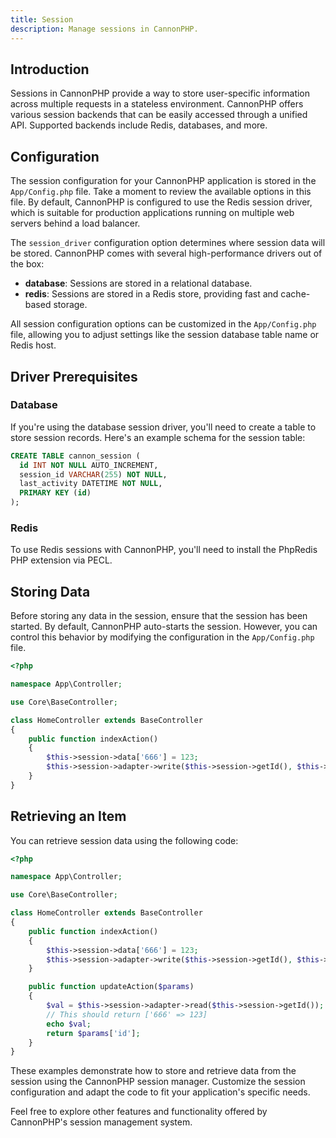 ```yaml
---
title: Session
description: Manage sessions in CannonPHP.
---
```


## Introduction

Sessions in CannonPHP provide a way to store user-specific information across multiple requests in a stateless environment. CannonPHP offers various session backends that can be easily accessed through a unified API. Supported backends include Redis, databases, and more.

## Configuration

The session configuration for your CannonPHP application is stored in the `App/Config.php` file. Take a moment to review the available options in this file. By default, CannonPHP is configured to use the Redis session driver, which is suitable for production applications running on multiple web servers behind a load balancer.

The `session_driver` configuration option determines where session data will be stored. CannonPHP comes with several high-performance drivers out of the box:

- **database**: Sessions are stored in a relational database.
- **redis**: Sessions are stored in a Redis store, providing fast and cache-based storage.

All session configuration options can be customized in the `App/Config.php` file, allowing you to adjust settings like the session database table name or Redis host.

## Driver Prerequisites

### Database

If you're using the database session driver, you'll need to create a table to store session records. Here's an example schema for the session table:

```sql
CREATE TABLE cannon_session (
  id INT NOT NULL AUTO_INCREMENT,
  session_id VARCHAR(255) NOT NULL,
  last_activity DATETIME NOT NULL,
  PRIMARY KEY (id)
);
```

### Redis

To use Redis sessions with CannonPHP, you'll need to install the PhpRedis PHP extension via PECL.

## Storing Data

Before storing any data in the session, ensure that the session has been started. By default, CannonPHP auto-starts the session. However, you can control this behavior by modifying the configuration in the `App/Config.php` file.

```php
<?php

namespace App\Controller;

use Core\BaseController;

class HomeController extends BaseController
{
    public function indexAction()
    {
        $this->session->data['666'] = 123;
        $this->session->adapter->write($this->session->getId(), $this->session->data);
    }
}
```

## Retrieving an Item

You can retrieve session data using the following code:

```php
<?php

namespace App\Controller;

use Core\BaseController;

class HomeController extends BaseController
{
    public function indexAction()
    {
        $this->session->data['666'] = 123;
        $this->session->adapter->write($this->session->getId(), $this->session->data);
    }

    public function updateAction($params)
    {
        $val = $this->session->adapter->read($this->session->getId());
        // This should return ['666' => 123]
        echo $val;
        return $params['id'];
    }
}
```

These examples demonstrate how to store and retrieve data from the session using the CannonPHP session manager. Customize the session configuration and adapt the code to fit your application's specific needs.

Feel free to explore other features and functionality offered by CannonPHP's session management system.
